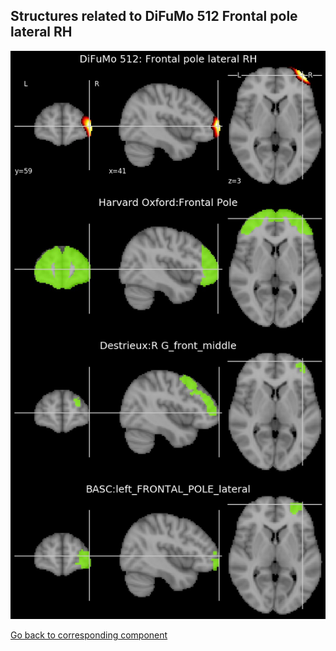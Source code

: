 


## Structures related to DiFuMo 512 Frontal pole lateral RH

![157](157.jpg "Structures related to DiFuMo 512 Frontal pole lateral RH")

[Go back to corresponding component](https://parietal-inria.github.io/DiFuMo/512/html/157.html)